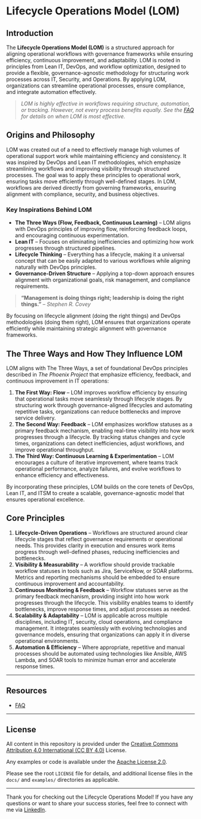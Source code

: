 # Lifecycle Operations Model (LOM)

## Introduction

The **Lifecycle Operations Model (LOM)** is a structured approach for aligning operational workflows with governance frameworks while ensuring efficiency, continuous improvement, and adaptability. LOM is rooted in principles from Lean IT, DevOps, and workflow optimization, designed to provide a flexible, governance-agnostic methodology for structuring work processes across IT, Security, and Operations. By applying LOM, organizations can streamline operational processes, ensure compliance, and integrate automation effectively.

> *LOM is highly effective in workflows requiring structure, automation, or tracking. However, not every process benefits equally. See the [FAQ](docs/faq.md) for details on when LOM is most effective.*

## Origins and Philosophy

LOM was created out of a need to effectively manage high volumes of operational support work while maintaining efficiency and consistency. It was inspired by DevOps and Lean IT methodologies, which emphasize streamlining workflows and improving visibility through structured processes. The goal was to apply these principles to operational work, ensuring tasks move efficiently through well-defined stages. In LOM, workflows are derived directly from governing frameworks, ensuring alignment with compliance, security, and business objectives.

### Key Inspirations Behind LOM

- **The Three Ways (Flow, Feedback, Continuous Learning)** – LOM aligns with DevOps principles of improving flow, reinforcing feedback loops, and encouraging continuous experimentation.
- **Lean IT** – Focuses on eliminating inefficiencies and optimizing how work progresses through structured pipelines.
- **Lifecycle Thinking** – Everything has a lifecycle, making it a universal concept that can be easily adapted to various workflows while aligning naturally with DevOps principles.
- **Governance-Driven Structure** – Applying a top-down approach ensures alignment with organizational goals, risk management, and compliance requirements.

> **“Management is doing things right; leadership is doing the right things.”** – *Stephen R. Covey*

By focusing on lifecycle alignment (doing the right things) and DevOps methodologies (doing them right), LOM ensures that organizations operate efficiently while maintaining strategic alignment with governance frameworks.

## The Three Ways and How They Influence LOM

LOM aligns with The Three Ways, a set of foundational DevOps principles described in *The Phoenix Project* that emphasize efficiency, feedback, and continuous improvement in IT operations:

1. **The First Way: Flow** – LOM improves workflow efficiency by ensuring that operational tasks move seamlessly through lifecycle stages. By structuring work through governance-aligned lifecycles and automating repetitive tasks, organizations can reduce bottlenecks and improve service delivery.
2. **The Second Way: Feedback** – LOM emphasizes workflow statuses as a primary feedback mechanism, enabling real-time visibility into how work progresses through a lifecycle. By tracking status changes and cycle times, organizations can detect inefficiencies, adjust workflows, and improve operational throughput.
3. **The Third Way: Continuous Learning & Experimentation** – LOM encourages a culture of iterative improvement, where teams track operational performance, analyze failures, and evolve workflows to enhance efficiency and effectiveness.

By incorporating these principles, LOM builds on the core tenets of DevOps, Lean IT, and ITSM to create a scalable, governance-agnostic model that ensures operational excellence.

## Core Principles

1. **Lifecycle-Driven Operations** – Workflows are structured around clear lifecycle stages that reflect governance requirements or operational needs. This provides clarity in execution and ensures work items progress through well-defined phases, reducing inefficiencies and bottlenecks.
2. **Visibility & Measurability** – A workflow should provide trackable workflow statuses in tools such as Jira, ServiceNow, or SOAR platforms. Metrics and reporting mechanisms should be embedded to ensure continuous improvement and accountability.
3. **Continuous Monitoring & Feedback** – Workflow statuses serve as the primary feedback mechanism, providing insight into how work progresses through the lifecycle. This visibility enables teams to identify bottlenecks, improve response times, and adjust processes as needed.
4. **Scalability & Adaptability** – LOM is applicable across multiple disciplines, including IT, security, cloud operations, and compliance management. It integrates seamlessly with evolving technologies and governance models, ensuring that organizations can apply it in diverse operational environments.
5. **Automation & Efficiency** – Where appropriate, repetitive and manual processes should be automated using technologies like Ansible, AWS Lambda, and SOAR tools to minimize human error and accelerate response times.

---

## Resources

- [FAQ](docs/faq.md)

---

## License

All content in this repository is provided under the [Creative Commons Attribution 4.0 International (CC BY 4.0)](https://creativecommons.org/licenses/by/4.0/) License.

Any examples or code is available under the [Apache License 2.0](https://www.apache.org/licenses/LICENSE-2.0).

Please see the root `LICENSE` file for details, and additional license files in the `docs/` and `examples/` directories as applicable.

---

Thank you for checking out the Lifecycle Operations Model! If you have any questions or want to share your success stories, feel free to connect with me via [LinkedIn](https://www.linkedin.com/in/brian-moore-200412143/). 
